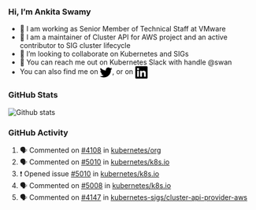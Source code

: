 ### Hi, I’m Ankita Swamy

- 💼 I am working as Senior Member of Technical Staff at VMware
- 👀 I am a maintainer of Cluster API for AWS project and an active contributor to SIG cluster lifecycle
- 💞️ I’m looking to collaborate on Kubernetes and SIGs
- 💬 You can reach me out on Kubernetes Slack with handle @swan
- You can also find me on <a href="https://twitter.com/SwamyAnkita" target="blank"><img align="center" src="https://raw.githubusercontent.com/Ankitasw/Ankitasw/master/svg/twitter.svg" alt="Ankitasw" height="25" width="25" color="#1DA1f2" /></a>, or on <a href="https://www.linkedin.com/in/Ankitaswamy/" target="blank"><img align="center" src="https://raw.githubusercontent.com/Ankitasw/Ankitasw/master/svg/linkedin.svg" alt="Ankitasw" height="25" width="25" /></a>

### GitHub Stats
![Github stats](https://github-readme-stats.vercel.app/api?username=Ankitasw&count_private=true&show_icons=true&theme=tokyonight)

### GitHub Activity 
<!--START_SECTION:activity-->
1. 🗣 Commented on [#4108](https://github.com/kubernetes/org/issues/4108) in [kubernetes/org](https://github.com/kubernetes/org)
2. 🗣 Commented on [#5010](https://github.com/kubernetes/k8s.io/issues/5010) in [kubernetes/k8s.io](https://github.com/kubernetes/k8s.io)
3. ❗️ Opened issue [#5010](https://github.com/kubernetes/k8s.io/issues/5010) in [kubernetes/k8s.io](https://github.com/kubernetes/k8s.io)
4. 🗣 Commented on [#5008](https://github.com/kubernetes/k8s.io/issues/5008) in [kubernetes/k8s.io](https://github.com/kubernetes/k8s.io)
5. 🗣 Commented on [#4147](https://github.com/kubernetes-sigs/cluster-api-provider-aws/issues/4147) in [kubernetes-sigs/cluster-api-provider-aws](https://github.com/kubernetes-sigs/cluster-api-provider-aws)
<!--END_SECTION:activity-->
